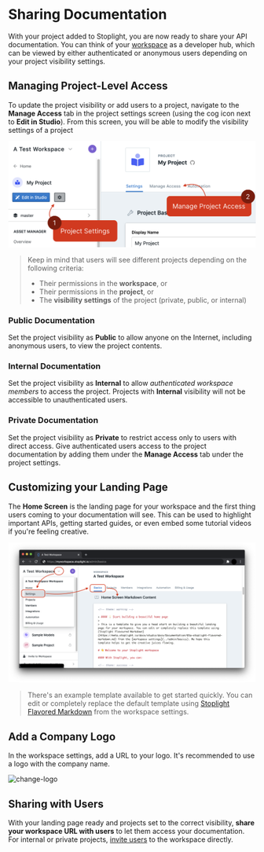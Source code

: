 # Sharing Documentation

With your project added to Stoplight, you are now ready to share your API documentation. You can think of your [workspace](./../2.-workspaces/a.creating-a-workspace.md) as a developer hub, which can be viewed by either authenticated or anonymous users depending on your project visibility settings.

## Managing Project-Level Access

To update the project visibility or add users to a project, navigate to the **Manage Access** tab in the project settings screen (using the cog icon next to **Edit in Studio**). From this screen, you will be able to modify the visibility settings of a project

![](../assets/images/manage-project-access.png)

> Keep in mind that users will see different projects depending on the following criteria:
> - Their permissions in the **workspace**, or
> - Their permissions in the **project**, or
> - The **visibility settings** of the project (private, public, or internal)

### Public Documentation

Set the project visibility as **Public** to allow anyone on the Internet, including anonymous users, to view the project contents.

### Internal Documentation

Set the project visibility as **Internal** to allow *authenticated workspace members* to access the project. Projects with **Internal** visibility will not be accessible to unauthenticated users.

### Private Documentation

Set the project visibility as **Private** to restrict access only to users with direct access. Give authenticated users access to the project documentation by adding them under the **Manage Access** tab under the project settings.

## Customizing your Landing Page

The **Home Screen** is the landing page for your workspace and the first thing users coming to your documentation will see. This can be used to highlight important APIs, getting started guides, or even embed some tutorial videos if you're feeling creative.

![landing-page-content](../assets/images/customizing-the-landing-page.png)

> There's an example template available to get started quickly. You can edit or completely replace the default template using [Stoplight Flavored Markdown](https://meta.stoplight.io/docs/studio/docs/Documentation/03a-stoplight-flavored-markdown.md) from the workspace settings.

## Add a Company Logo

In the workspace settings, add a URL to your logo. It's recommended to use a logo with the company name.

![change-logo](../assets/images/change-logo.png)

## Sharing with Users

With your landing page ready and projects set to the correct visibility, **share your workspace URL with users** to let them access your documentation. For internal or private projects, [invite users](../2.-workspaces/d.inviting-your-team.md) to the workspace directly. 
